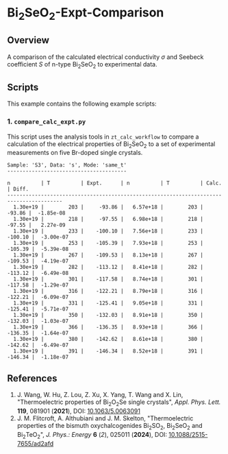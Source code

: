 # Bi<sub>2</sub>SeO<sub>2</sub>-Expt-Comparison


## Overview

A comparison of the calculated electrical conductivity <i>&sigma;</i> and Seebeck coefficient *S* of n-type Bi<sub>2</sub>SeO<sub>2</sub> to experimental data.


## Scripts

This example contains the following example scripts:

### 1. `compare_calc_expt.py`

This script uses the analysis tools in `zt_calc_workflow` to compare a calculation of the electrical properties of Bi<sub>2</sub>SeO<sub>2</sub> to a set of experimental measurements on five Br-doped single crystals.

```
Sample: 'S3', Data: 's', Mode: 'same_t'
---------------------------------------

n          | T          | Expt.      | n          | T          | Calc.      | Diff.     
----------------------------------------------------------------------------------------
  1.30e+19 |        203 |     -93.86 |   6.57e+18 |        203 |     -93.86 |  -1.85e-08
  1.30e+19 |        218 |     -97.55 |   6.98e+18 |        218 |     -97.55 |   2.27e-09
  1.30e+19 |        233 |    -100.10 |   7.56e+18 |        233 |    -100.10 |  -3.00e-07
  1.30e+19 |        253 |    -105.39 |   7.93e+18 |        253 |    -105.39 |  -5.39e-08
  1.30e+19 |        267 |    -109.53 |   8.13e+18 |        267 |    -109.53 |  -4.19e-07
  1.30e+19 |        282 |    -113.12 |   8.41e+18 |        282 |    -113.12 |  -6.49e-08
  1.30e+19 |        301 |    -117.58 |   8.74e+18 |        301 |    -117.58 |  -1.29e-07
  1.30e+19 |        316 |    -122.21 |   8.79e+18 |        316 |    -122.21 |  -6.09e-07
  1.30e+19 |        331 |    -125.41 |   9.05e+18 |        331 |    -125.41 |  -5.71e-07
  1.30e+19 |        350 |    -132.03 |   8.91e+18 |        350 |    -132.03 |  -1.03e-07
  1.30e+19 |        366 |    -136.35 |   8.93e+18 |        366 |    -136.35 |  -1.64e-07
  1.30e+19 |        380 |    -142.62 |   8.61e+18 |        380 |    -142.62 |  -6.49e-07
  1.30e+19 |        391 |    -146.34 |   8.52e+18 |        391 |    -146.34 |  -1.18e-07
```


## References

1. J. Wang, W. Hu, Z. Lou, Z. Xu, X. Yang, T. Wang and X. Lin,
   "Thermoelectric properties of Bi<sub>2</sub>O<sub>2</sub>Se single crystals",
   *Appl. Phys. Lett.* **119**, 081901 (**2021**), DOI: <a href="https://doi.org/10.1063/5.0063091" target="_blank">10.1063/5.0063091</a>
3. J. M. Flitcroft, A. Althubiani and J. M. Skelton,
   "Thermoelectric properties of the bismuth oxychalcogenides Bi<sub>2</sub>SO<sub>2</sub>, Bi<sub>2</sub>SeO<sub>2</sub> and Bi<sub>2</sub>TeO<sub>2</sub>",
   *J. Phys.: Energy* **6** (*2*), 025011 (**2024**), DOI: <a href="https://doi.org/10.1088/2515-7655/ad2afd" target="_blank">10.1088/2515-7655/ad2afd</a>